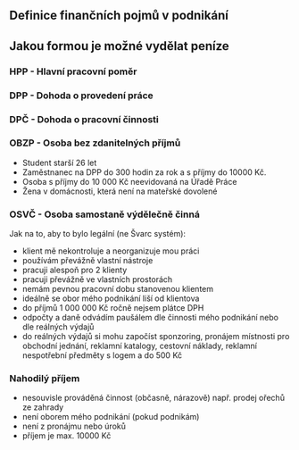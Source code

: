 ## Definice finančních pojmů v podnikání

## Jakou formou je možné vydělat peníze

### HPP - Hlavní pracovní poměr

### DPP - Dohoda o provedení práce

### DPČ - Dohoda o pracovní činnosti

### OBZP - Osoba bez zdanitelných příjmů
* Student starší 26 let
* Zaměstnanec na DPP do 300 hodin za rok a s příjmy do 10000 Kč.
* Osoba s příjmy do 10 000 Kč neevidovaná na Úřadě Práce
* Žena v domácnosti, která není na mateřské dovolené

### OSVČ - Osoba samostaně výdělečně činná
Jak na to, aby to bylo legální (ne Švarc systém):
* klient mě nekontroluje a neorganizuje mou práci
* používám převážně vlastní nástroje
* pracuji alespoň pro 2 klienty
* pracuji převážně ve vlastních prostorách
* nemám pevnou pracovní dobu stanovenou klientem
* ideálně se obor mého podnikání liší od klientova
* do příjmů 1 000 000 Kč ročně nejsem plátce DPH
* odpočty a daně odvádím paušálem dle činnosti mého podnikání nebo dle reálných výdajů
* do reálných výdajů si mohu započíst sponzoring, pronájem místnosti pro obchodní jednání, reklamní katalogy, cestovní náklady, reklamní nespotřební předměty s logem a do 500 Kč

### Nahodilý příjem
* nesouvisle prováděná činnost (občasně, nárazově) např. prodej ořechů ze zahrady
* není oborem mého podnikání (pokud podnikám)
* není z pronájmu nebo úroků
* příjem je max. 10000 Kč
